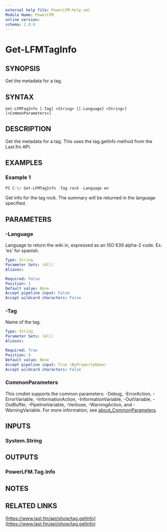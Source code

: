 ```yaml
---
external help file: PowerLFM-help.xml
Module Name: PowerLFM
online version:
schema: 2.0.0
---
```


# Get-LFMTagInfo

## SYNOPSIS
Get the metadata for a tag.

## SYNTAX

```
Get-LFMTagInfo [-Tag] <String> [[-Language] <String>] [<CommonParameters>]
```

## DESCRIPTION
Get the metadata for a tag. This uses the tag.getInfo method from the Last.fm API.

## EXAMPLES

### Example 1
```powershell
PS C:\> Get-LFMTagInfo -Tag rock -Language en
```

Get info for the tag rock. The summary will be returned in the language specified.

## PARAMETERS

### -Language
Language to return the wiki in, expressed as an ISO 639 alpha-2 code. Ex. 'es' for spanish.

```yaml
Type: String
Parameter Sets: (All)
Aliases:

Required: False
Position: 1
Default value: None
Accept pipeline input: False
Accept wildcard characters: False
```

### -Tag
Name of the tag.

```yaml
Type: String
Parameter Sets: (All)
Aliases:

Required: True
Position: 0
Default value: None
Accept pipeline input: True (ByPropertyName)
Accept wildcard characters: False
```

### CommonParameters
This cmdlet supports the common parameters: -Debug, -ErrorAction, -ErrorVariable, -InformationAction, -InformationVariable, -OutVariable, -OutBuffer, -PipelineVariable, -Verbose, -WarningAction, and -WarningVariable. For more information, see [about_CommonParameters](http://go.microsoft.com/fwlink/?LinkID=113216).

## INPUTS

### System.String

## OUTPUTS

### PowerLFM.Tag.Info

## NOTES

## RELATED LINKS

[https://www.last.fm/api/show/tag.getInfo](https://www.last.fm/api/show/tag.getInfo)
